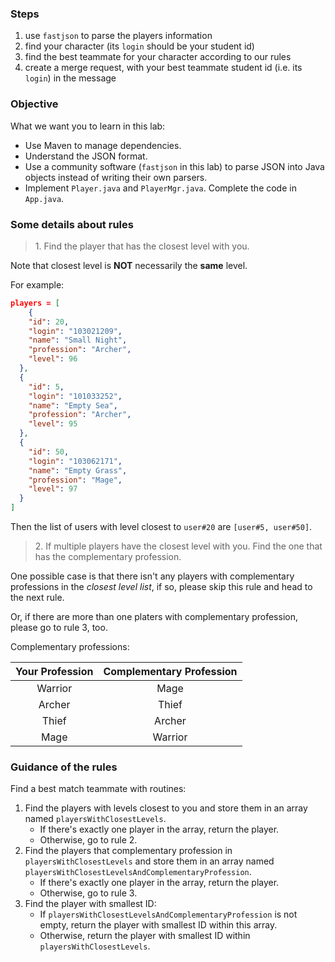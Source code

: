### Steps

1. use `fastjson` to parse the players information
2. find your character (its `login` should be your student id)
3. find the best teammate for your character according to our rules
4. create a merge request, with your best teammate student id (i.e. its `login`) in the message


### Objective

What we want you to learn in this lab:

- Use Maven to manage dependencies.
- Understand the JSON format.
- Use a community software (`fastjson` in this lab) to parse JSON into Java objects instead of writing their own parsers.
- Implement `Player.java` and `PlayerMgr.java`. Complete the code in `App.java`.

### Some details about rules

> 1\. Find the player that has the closest level with you.

Note that closest level is **NOT** necessarily the  **same** level.

For example:

```json
players = [
	{
    "id": 20,
    "login": "103021209",
    "name": "Small Night",
    "profession": "Archer",
    "level": 96
  },
  {
    "id": 5,
    "login": "101033252",
    "name": "Empty Sea",
    "profession": "Archer",
    "level": 95
  },
  {
    "id": 50,
    "login": "103062171",
    "name": "Empty Grass",
    "profession": "Mage",
    "level": 97
  }
]
```

Then the list of users with level closest to `user#20` are `[user#5, user#50]`.

> 2\. If multiple players have the closest level with you. Find the one that has the complementary profession.

One possible case is that there isn't any players with complementary professions in the *closest level list*, if so, please skip this rule and head to the next rule.

Or, if there are more than one platers with complementary profession, please go to rule 3, too.

Complementary professions:

| Your Profession | Complementary Profession |
|:---------------:|:------------------------:|
|    Warrior | Mage |
| Archer     | Thief |
| Thief | Archer     | 
|  Mage |  Warrior | 


### Guidance of the rules

Find a best match teammate with routines:



1. Find the players with levels closest to you and store them in an array named `playersWithClosestLevels`.
	- If there's exactly one player in the array, return the player.
	- Otherwise, go to rule 2.
2. Find the players that complementary profession in `playersWithClosestLevels` and store them in an array named `playersWithClosestLevelsAndComplementaryProfession`.
	- If there's exactly one player in the array, return the player.
	- Otherwise, go to rule 3.
3. Find the player with smallest ID:
	- If `playersWithClosestLevelsAndComplementaryProfession` is not empty, return the player with smallest ID within this array.
	- Otherwise, return the player with smallest ID within `playersWithClosestLevels`.
